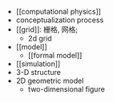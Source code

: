 - [[computational physics]]
- conceptualization process
- [[grid]]: 栅格, 网格;
    - 2d grid
- [[model]]
    - [[formal model]]
- [[simulation]]
- 3-D structure
- 2D geometric model
    - two-dimensional figure
